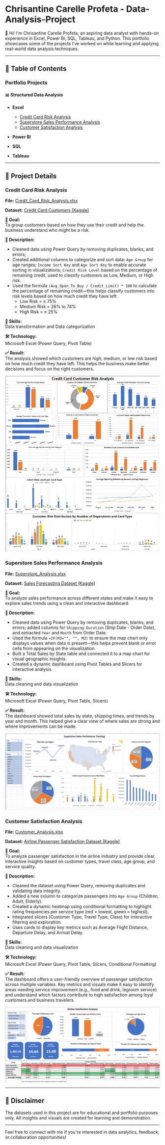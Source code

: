 # Chrisantine Carelle Profeta - Data-Analysis-Project

👋 Hi! I'm Chrisantine Carelle Profeta, an aspiring data analyst with hands-on experience in Excel, Power BI, SQL, Tableau, and Python. This portfolio showcases some of the projects I’ve worked on while learning and applying real-world data analysis techniques.

---

## 📑 Table of Contents

### Portfolio Projects

#### 📊 Structured Data Analysis

- **Excel**
  - [Credit Card Risk Analysis](https://github.com/CarelleProfeta/Data-Analysis-Project/blob/master/Structured%20Data/Excel/Credit_Card_Analysis.xlsx)
  - [Superstore Sales Performance Analysis](https://github.com/CarelleProfeta/Data-Analysis-Project/blob/master/Structured%20Data/Excel/Superstore_Analysis.xlsx)
  - [Customer Satisfaction Analysis](https://github.com/CarelleProfeta/Data-Analysis-Project/blob/master/Structured%20Data/Excel/Customer_Analysis.xlsx)

- **Power BI**
  
- **SQL**
  
- **Tableau**
  
---

## 📁 Project Details

### Credit Card Risk Analysis

**File:** [Credit_Card_Risk_Analysis.xlsx](https://github.com/CarelleProfeta/Data-Analysis-Project/blob/master/Structured%20Data/Excel/Credit_Card_Analysis.xlsx)

**Dataset:** [Credit Card Customers (Kaggle)](https://www.kaggle.com/datasets/sakshigoyal7/credit-card-customers)

**🎯 Goal:**  
To group customers based on how they use their credit and help the business understand who might be a risk.

**📝 Description:**  
- Cleaned data using Power Query by removing duplicates, blanks, and errors;
- Created additional columns to categorize and sort data: `Age Group` for age ranges; `Income Sort Key` and `Age Sort Key` to enable accurate sorting in visualizations; `Credit Risk Level` based on the percentage of remaining credit, used to classify customers as Low, Medium, or High risk.
- Used the formula `(Avg_Open_To_Buy / Credit_Limit) * 100` to calculate the percentage of remaining credit—this helps classify customers into risk levels based on how much credit they have left:
  - Low Risk = ≥ 75% 
  - Medium Risk = 26% to 74%  
  - High Risk = ≤ 25%

**🧠 Skills:**  
Data transformation and Data categorization

**🛠️ Technology:**  
Microsoft Excel (Power Query, Pivot Table)

**✅ Result:**  
The analysis showed which customers are high, medium, or low risk based on how much credit they have left. This helps the business make better decisions and focus on the right customers.

<img src="https://github.com/CarelleProfeta/Data-Analysis-Project/blob/master/Structured%20Data/Excel/Project%20Visuals/Credit_Card_Visual.png" />

### Superstore Sales Performance Analysis

**File:** [Superstore_Analysis.xlsx]( https://github.com/CarelleProfeta/Data-Analysis-Project/blob/master/Structured%20Data/Excel/Superstore_Analysis.xlsx)

**Dataset:** [Sales Forecasting Dataset (Kaggle)](https://www.kaggle.com/datasets/rohitsahoo/sales-forecasting)

**🎯 Goal:**  
To analyze sales performance across different states and make it easy to explore sales trends using a clean and interactive dashboard.

**📝 Description:**  
- Cleaned data using Power Query by removing duplicates, blanks, and errors; added columns for `Shipping Duration` (Ship Date - Order Date), and extracted `Year` and `Month` from Order Date.
- Used the formula `=IF(M3="", "", M3)` to ensure the map chart only displays values when data is present—this helps prevent blank or error cells from appearing on the visualization.
- Built a Total Sales by State table and connected it to a map chart for visual geographic insights.
- Created a dynamic dashboard using Pivot Tables and Slicers for interactive analysis.

**🧠 Skills:**  
Data cleaning and data visualization

**🛠️ Technology:**  
Microsoft Excel (Power Query, Pivot Table, Slicers)

**✅ Result:**  
The dashboard showed total sales by state, shipping times, and trends by year and month. This helped give a clear view of where sales are strong and where improvements can be made.

<img src="https://github.com/CarelleProfeta/Data-Analysis-Project/blob/master/Structured%20Data/Excel/Project%20Visuals/Superstore_Visual.png" />

### Customer Satisfaction Analysis

**File:** [Customer_Analysis.xlsx](https://github.com/CarelleProfeta/Data-Analysis-Project/blob/master/Structured%20Data/Excel/Customer_Analysis.xlsx)

**Dataset:** [Airline Passenger Satisfaction Dataset (Kaggle)](https://www.kaggle.com/datasets/raminhuseyn/airline-customer-satisfaction)

**🎯 Goal:**  
To analyze passenger satisfaction in the airline industry and provide clear, interactive insights based on customer types, travel class, age group, and service quality.

**📝 Description:**  
- Cleaned the dataset using Power Query, removing duplicates and validating data integrity.
- Added a new column to categorize passengers into `Age Group` (Children, Adult, Elderly).
- Created a dynamic heatmap using conditional formatting to highlight rating frequencies per service type (red = lowest, green = highest).
- Integrated slicers (Customer Type, Travel Type, Class) for interactive filtering and exploration.
- Uses cards to display key metrics such as Average Flight Distance, Departure Delay, and Arrival Delay.

**🧠 Skills:**  
Data cleaning and data visualization

**🛠️ Technology:**  
Microsoft Excel (Power Query, Pivot Table, Slicers, Conditional Formatting)

**✅ Result:**  
The dashboard offers a user-friendly overview of passenger satisfaction across multiple variables. Key metrics and visuals make it easy to identify areas needing service improvement (e.g., food and drink, legroom service) and understand which factors contribute to high satisfaction among loyal customers and business travelers.

<img src="https://github.com/CarelleProfeta/Data-Analysis-Project/blob/master/Structured%20Data/Excel/Project%20Visuals/Customer_Visual.png" />

---

## 📌 Disclaimer
The datasets used in this project are for educational and portfolio purposes only. All insights and visuals are created for learning and demonstration.

---

Feel free to connect with me if you're interested in data analytics, feedback, or collaboration opportunities!
